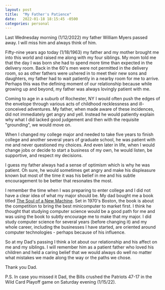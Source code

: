 ```yaml
---
layout: post
title:  "My Father's Patience"
date:   2022-01-18 18:15:45 -0500
categories: personal
---
```

Last Wednesday morning (1/12/2022) my father William Myers passed away. I will miss him and always think of him.

Fifty-nine years ago today (1/18/1963) my father and my mother brought me into this world and raised me along with my four siblings. My mom told me that the day I was born she had to spend more time than expected in the delivery room. Back in the 60's men were not permitted in the delivery room, so as other fathers were ushered in to meet their new sons and daughters, my father had to wait patiently in a nearby room for me to arrive. Perhaps this was the defining moment of our relationship because while growing up and beyond, my father was always lovingly patient with me.

Coming to age in a suburb of Rochester, NY I would often push the edges of the envelope through various acts of childhood recklessness and ill-conceived adventures. My father, when made aware of these incidences, did not immediately get angry and yell. Instead he would patiently explain why what I did lacked good judgement and then with the requisite "grounding", we would move on.

When I changed my college major and needed to take five years to finish college and another several years of graduate school, he was patient with me and never questioned my choices. And even later in life, when I would change jobs or decide to start a business of my own, he would listen, be supportive, and respect my decisions.

I guess my father always had a sense of optimism which is why he was patient. Oh sure, he would sometimes get angry and make his displeasure known but most of the time it was his belief in me and his subtle encouragement to be better that resonates the most.

I remember the time when I was preparing to enter college and I did not have a clear idea of what my major should be. My dad bought me a book titled <ins>The Soul of a New Machine</ins>. Set in 1970's Boston, the book is about the competition to bring the best minicomputer to market first. I think he thought that studying computer science would be a good path for me and was using the book to subtly encourage me to make that my major. I did study computer science for several years (before changing it) and my whole career, including the businesses I have started, are oriented around computer technologies - perhaps because of his influence.

So at my Dad's passing I think a lot about our relationship and his affect on me and my siblings. I will remember him as a patient father who loved his children and held a caring belief that we would always do well no matter what mistakes we made along the way or the paths we chose.

Thank you Dad.

P.S. In case you missed it Dad, the Bills crushed the Patriots 47-17 in the Wild Card Playoff game on Saturday evening (1/15/22).
